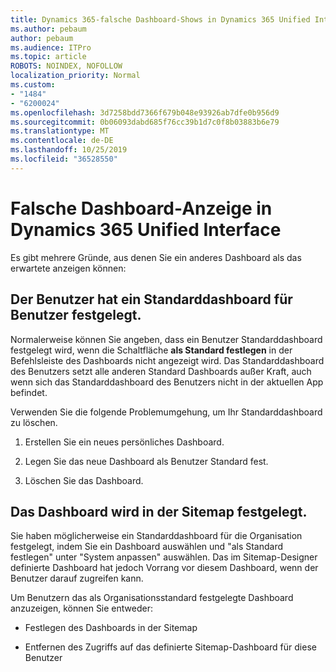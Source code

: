 ```yaml
---
title: Dynamics 365-falsche Dashboard-Shows in Dynamics 365 Unified Interface
ms.author: pebaum
author: pebaum
ms.audience: ITPro
ms.topic: article
ROBOTS: NOINDEX, NOFOLLOW
localization_priority: Normal
ms.custom:
- "1484"
- "6200024"
ms.openlocfilehash: 3d7258bdd7366f679b048e93926ab7dfe0b956d9
ms.sourcegitcommit: 0b06093dabd685f76cc39b1d7c0f8b03883b6e79
ms.translationtype: MT
ms.contentlocale: de-DE
ms.lasthandoff: 10/25/2019
ms.locfileid: "36528550"
---
```

# <a name="wrong-dashboard-shows-in-dynamics-365-unified-interface"></a>Falsche Dashboard-Anzeige in Dynamics 365 Unified Interface

Es gibt mehrere Gründe, aus denen Sie ein anderes Dashboard als das erwartete anzeigen können:

## <a name="the-user-has-set-a-user-default-dashboard"></a>Der Benutzer hat ein Standarddashboard für Benutzer festgelegt. 

Normalerweise können Sie angeben, dass ein Benutzer Standarddashboard festgelegt wird, wenn die Schaltfläche **als Standard festlegen** in der Befehlsleiste des Dashboards nicht angezeigt wird. Das Standarddashboard des Benutzers setzt alle anderen Standard Dashboards außer Kraft, auch wenn sich das Standarddashboard des Benutzers nicht in der aktuellen App befindet.

Verwenden Sie die folgende Problemumgehung, um Ihr Standarddashboard zu löschen.

1. Erstellen Sie ein neues persönliches Dashboard.

2. Legen Sie das neue Dashboard als Benutzer Standard fest.

3. Löschen Sie das Dashboard.

## <a name="the-dashboard-is-set-in-the-sitemap"></a>Das Dashboard wird in der Sitemap festgelegt.

Sie haben möglicherweise ein Standarddashboard für die Organisation festgelegt, indem Sie ein Dashboard auswählen und "als Standard festlegen" unter "System anpassen" auswählen. Das im Sitemap-Designer definierte Dashboard hat jedoch Vorrang vor diesem Dashboard, wenn der Benutzer darauf zugreifen kann.

Um Benutzern das als Organisationsstandard festgelegte Dashboard anzuzeigen, können Sie entweder:

* Festlegen des Dashboards in der Sitemap

* Entfernen des Zugriffs auf das definierte Sitemap-Dashboard für diese Benutzer
